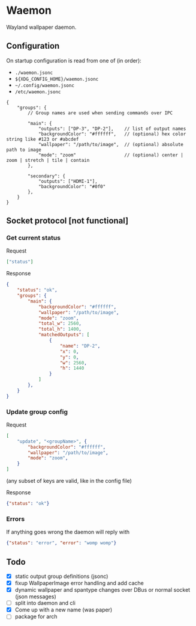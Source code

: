 # Waemon

Wayland wallpaper daemon.

## Configuration

On startup configuration is read from one of (in order):

- `./waemon.jsonc`
- `${XDG_CONFIG_HOME}/waemon.jsonc`
- `~/.config/waemon.jsonc`
- `/etc/waemon.jsonc`

```jsonc
{
    "groups": {
        // Group names are used when sending commands over IPC

        "main": {
            "outputs": ["DP-3", "DP-2"],    // list of output names
            "backgroundColor": "#ffffff",   // (optional) hex color string like #123 or #abcdef
            "wallpaper": "/path/to/image",  // (optional) absolute path to image
            "mode": "zoom"                  // (optional) center | zoom | stretch | tile | contain
        },

        "secondary": {
            "outputs": ["HDMI-1"],
            "backgroundColor": "#0f0"
        },
    }
}
```

## Socket protocol [not functional]

### Get current status

Request

```json
["status"]
```

Response

```json
{
    "status": "ok",
    "groups": {
        "main": {
            "backgroundColor": "#ffffff",
            "wallpaper": "/path/to/image",
            "mode": "zoom",
            "total_w": 2560,
            "total_h": 1400,
            "matchedOutputs": [
                {
                    "name": "DP-2",
                    "x": 0,
                    "y": 0,
                    "w": 2560,
                    "h": 1440
                }
            ]
        },
    }
}
```

### Update group config

Request

```json
[
    "update", "<groupName>", {
        "backgroundColor": "#ffffff",
        "wallpaper": "/path/to/image",
        "mode": "zoom",
    }
]
```

(any subset of keys are valid, like in the config file)

Response

```json
{"status": "ok"}
```

### Errors

If anything goes wrong the daemon will reply with

```json
{"status": "error", "error": "womp womp"}
```

## Todo

- [x] static output group definitions (jsonc)
- [x] fixup WallpaperImage error handling and add cache
- [x] dynamic wallpaper and spantype changes over DBus or normal socket (json messages)
- [ ] split into daemon and cli
- [x] Come up with a new name (was paper)
- [ ] package for arch
